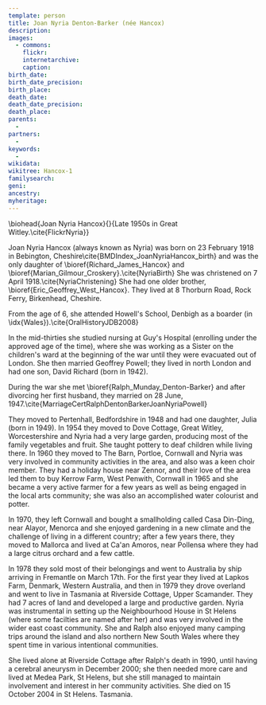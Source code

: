 ```yaml
---
template: person
title: Joan Nyria Denton-Barker (née Hancox)
description:
images:
  - commons: 
    flickr: 
    internetarchive: 
    caption: 
birth_date: 
birth_date_precision: 
birth_place: 
death_date: 
death_date_precision: 
death_place: 
parents:
  - 
partners:
  - 
keywords:
  - 
wikidata: 
wikitree: Hancox-1
familysearch: 
geni: 
ancestry: 
myheritage: 
---
```

\biohead{Joan Nyria Hancox}{}{Late 1950s in Great Witley.\cite{FlickrNyria}}

Joan Nyria Hancox (always known as Nyria) was born on 23 February 1918 in Bebington, Cheshire\cite{BMDIndex_JoanNyriaHancox_birth} and was the only daughter of \bioref{Richard_James_Hancox} and \bioref{Marian_Gilmour_Croskery}.\cite{NyriaBirth} She was christened on 7 April 1918.\cite{NyriaChristening} She had one older brother, \bioref{Eric_Geoffrey_West_Hancox}.
They lived at 8 Thorburn Road, Rock Ferry, Birkenhead, Cheshire.

From the age of 6, she attended Howell's School, Denbigh as a boarder (in \idx{Wales}).\cite{OralHistoryJDB2008}

In the mid-thirties she studied nursing at Guy's Hospital (enrolling under the approved age of the time),  where she was working  as a Sister on the children's ward at the beginning of the war until they were evacuated out of London. She then married Geoffrey Powell; they lived in north London and had one son, David Richard (born in 1942).

During the war she met \bioref{Ralph_Munday_Denton-Barker} and after divorcing her first husband, they married on 28 June, 1947.\cite{MarriageCertRalphDentonBarkerJoanNyriaPowell}

They moved to Pertenhall, Bedfordshire in 1948 and had one daughter, Julia (born in 1949).  In 1954 they moved to Dove Cottage, Great Witley, Worcestershire and Nyria had a very large garden, producing most of the family vegetables and fruit. She taught pottery to deaf children while living there.  In 1960 they moved to The Barn, Portloe, Cornwall and Nyria was very involved in community activities in the area, and also was a keen choir member.  They had a holiday house near Zennor, and their love of the area led them to buy Kerrow Farm, West Penwith, Cornwall in 1965 and she became a very active farmer for a few years as well as being engaged in the local arts community; she was also an accomplished water colourist and potter.

In 1970, they left Cornwall and  bought a smallholding called Casa Din-Ding, near Alayor, Menorca and she enjoyed  gardening in  a new climate and the challenge of living in a different country;  after a few years there, they moved to Mallorca and lived at Ca'an Amoros, near Pollensa where they had a large citrus orchard and a few cattle.  

In 1978 they sold most of their belongings and went to Australia by ship arriving in Fremantle on March 17th.  For the first year they lived at Lapkos Farm, Denmark, Western Australia, and then in 1979 they drove overland and went to live in Tasmania at Riverside Cottage, Upper Scamander. They had 7 acres of land and developed a large and productive garden. Nyria was instrumental in setting up the Neighbourhood House in St Helens (where some facilties are named after her)  and was very involved in the wider east coast community.  She and Ralph also enjoyed many camping trips around the island and also northern New South Wales where they spent time in various intentional communities. 

She lived alone at Riverside Cottage after Ralph's death in 1990, until having a cerebral aneurysm in December 2000; she then needed more care and lived at Medea Park, St Helens, but she still managed to maintain involvement and interest in her community activities.  She  died on 15 October 2004 in St Helens. Tasmania.
